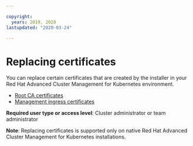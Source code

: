 ```yaml
---

copyright:
  years: 2019, 2020
lastupdated: "2020-03-24"

---
```


# Replacing certificates

You can replace certain certificates that are created by the installer in your Red Hat Advanced Cluster Management for Kubernetes environment.

- [Root CA certificates](cert_root_ca.md) 
- [Management ingress certificates](cert_mgmt_ingress.md)

**Required user type or access level**: Cluster administrator or team administrator

**Note**: Replacing certificates is supported only on native Red Hat Advanced Cluster Management for Kubernetes installations.
